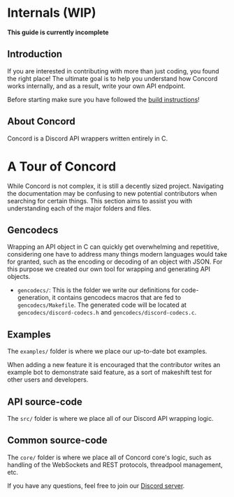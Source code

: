 # Internals (WIP)

**This guide is currently incomplete**

## Introduction

If you are interested in contributing with more than just coding, you found the 
right place! The ultimate goal is to help you understand how Concord works internally, 
and as a result, write your own API endpoint.

Before starting make sure you have followed the [build instructions](../README.md#build-instructions)!

## About Concord

Concord is a Discord API wrappers written entirely in C.

# A Tour of Concord

While Concord is not complex, it is still a decently sized project. Navigating the 
documentation may be confusing to new potential contributors when searching for 
certain things. This section aims to assist you with understanding each of the 
major folders and files.

## Gencodecs

Wrapping an API object in C can quickly get overwhelming and repetitive, considering 
one have to address many things modern languages would take for granted, such as the 
encoding or decoding of an object with JSON. For this purpose we created our own tool
for wrapping and generating API objects.

- `gencodecs/`: This is the folder we write our definitions for code-generation, it 
    contains gencodecs macros that are fed to `gencodecs/Makefile`. The generated
    code will be located at `gencodecs/discord-codecs.h` and `gencodecs/discord-codecs.c`.

## Examples

The `examples/` folder is where we place our up-to-date bot examples. 

When adding a new feature it is encouraged that the contributor writes an example bot 
to demonstrate said feature, as a sort of makeshift test for other users and developers.

## API source-code

The `src/` folder is where we place all of our Discord API wrapping logic. 

## Common source-code

The `core/` folder is where we place all of Concord core's logic, such as handling of the
WebSockets and REST protocols, threadpool management, etc.

If you have any questions, feel free to join our [Discord server](https://discord.gg/Y7Xa6MA82v).
